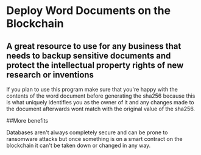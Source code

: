 # Deploy Word Documents on the Blockchain

## A great resource to use for any business that needs to backup sensitive documents and protect the intellectual property rights of new research or inventions

If you plan to use this program make sure that you're happy with the contents of the word document before generating the sha256 because this is what uniquely identifies you as the owner of it and any changes made to the document afterwards wont match with the original value of the sha256.

##More benefits 

Databases aren't always completely secure and can be prone to ransomware attacks but once something is on a smart contract on the blockchain it can't be taken down or changed in any way.
